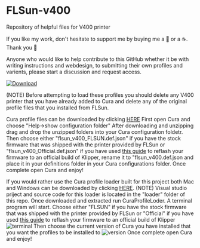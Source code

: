 # FLSun-v400
<a>Repository of helpful files for V400 printer<a/>
<br />

If you like my work, don't hesitate to support me by buying me a 🍺 or a ☕. Thank you 🙂

Anyone who would like to help contribute to this GitHub whether it be with writing instructions and webdesign, to submitting their own profiles and varients, please start a discussion and request access.

[ ![Download](https://viatesting.files.wordpress.com/2020/03/paypal-donate-button.png) ](https://www.paypal.me/phnxdrgn536)
  
  (NOTE) Before attempting to load these profiles you should delete any V400 printer that you have already added to Cura and delete any of the original profile files
  that you installed from FLSun.
  
  Cura profile files can be downloaded by clicking <a href="https://github.com/phnxdrgn536/FLSun-v400/raw/main/cura%20Profile%20files.zip">HERE<a/>
  First open Cura and choose "Help->show configuration folder"
  After downloading and unzipping drag and drop the unzipped folders into your Cura configuration foldetr. Then choose either "flsun_v400_FLSUN.def.json" 
  if you have the stock firmware that was shipped with the printer provided by FLSun or "flsun_v400_Official.def.json" if you have used <a href="https://github.com/Guilouz/Klipper-Flsun-Speeder-Pad">this guide<a/> to reflash your firmware to an official build of Klipper, 
  rename it to "flsun_v400.def.json and place it in your definitions folder in your Cura configurations folder.
  Once complete open Cura and enjoy!
  
  If you would rather use the Cura profile loader built for this project both Mac and Windows can be downloaded by clicking <a href="https://github.com/phnxdrgn536/FLSun-v400/raw/main/CuraProfileLoader-0.0.4.zip">HERE<a/>. 
  (NOTE) Visual studio priject and source code for this loader is located in the "loader" folder of this repo.
  Once downloaded and extracted run CuraProfileLoder. A terminal program will start.
  Choose either "FLSUN" if you have the stock firmware that was shipped with the printer provided by FLSun or 
  "Official" if you have used <a href="https://github.com/Guilouz/Klipper-Flsun-Speeder-Pad">this guide<a/> to reflash your firmware to an official 
  build of Klipper
  ![terminal](https://user-images.githubusercontent.com/120244371/213608139-f380c7fc-117c-47f0-9735-22dd80f796a0.PNG)
  Then choose the current version of Cura you have installed that you want the profiles to be installed to
  ![version](https://user-images.githubusercontent.com/120244371/213608470-64c35b97-92f1-481c-8dea-d07a2d180e61.PNG)
  Once complete open Cura and enjoy!

<meta name="google-site-verification" content="eb2YYJj-4wQhYDYOwVVPqjZcSYBYNtfb4C_Jn26zf2U" />
